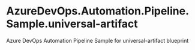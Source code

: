 # AzureDevOps.Automation.Pipeline.Sample.universal-artifact
Azure DevOps Automation Pipeline Sample for universal-artifact blueprint
